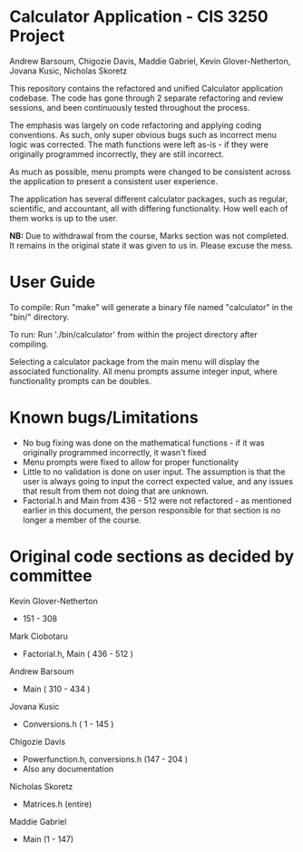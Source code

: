 # Calculator Application - CIS 3250 Project
Andrew Barsoum, Chigozie Davis, Maddie Gabriel, Kevin Glover-Netherton, Jovana Kusic, Nicholas Skoretz

This repository contains the refactored and unified Calculator application codebase.  The code has gone through 2 separate refactoring and review sessions, and been continuously tested throughout the process.

The emphasis was largely on code refactoring and applying coding conventions.  As such, only super obvious bugs such as incorrect menu logic was corrected.  The math functions were left as-is - if they were originally programmed incorrectly, they are still incorrect.

As much as possible, menu prompts were changed to be consistent across the application to present a consistent user experience.

The application has several different calculator packages, such as regular, scientific, and accountant, all with differing functionality.  How well each of them works is up to the user.  


**NB:** Due to withdrawal from the course, Marks section was not completed.  It remains in the original state it was given to us in.  Please excuse the mess.

# User Guide

To compile:  Run "make" will generate a binary file named "calculator" in the "bin/" directory.

To run:  Run './bin/calculator' from within the project directory after compiling.

Selecting a calculator package from the main menu will display the associated functionality.  All menu prompts assume integer input, where functionality prompts can be doubles.

# Known bugs/Limitations
- No bug fixing was done on the mathematical functions - if it was originally programmed incorrectly, it wasn't fixed
- Menu prompts were fixed to allow for proper functionality
- Little to no validation is done on user input.  The assumption is that the user is always going to input the correct expected value, and any issues that result from them not doing that are unknown.
- Factorial.h and Main from 436 - 512 were not refactored - as mentioned earlier in this document, the person responsible for that section is no longer a member of the course.

# Original code sections as decided by committee


Kevin Glover-Netherton
- 151 - 308 

Mark Ciobotaru
- Factorial.h, Main ( 436 - 512 )

Andrew Barsoum
- Main ( 310 - 434 )

Jovana Kusic
- Conversions.h ( 1 - 145 )

Chigozie Davis
- Powerfunction.h, conversions.h  (147 - 204 )
- Also any documentation

Nicholas Skoretz
- Matrices.h (entire)

Maddie Gabriel
- Main (1 - 147)
